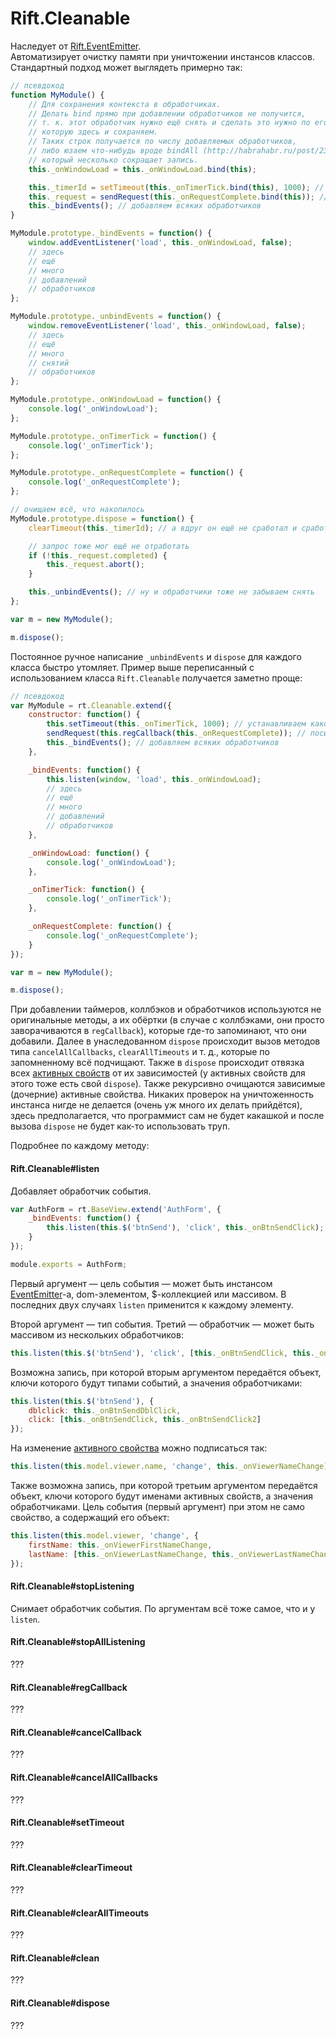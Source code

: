 # Rift.Cleanable

Наследует от [Rift.EventEmitter](https://github.com/2gis/RiftJS/blob/master/docs/EventEmitter.ru.md).  
Автоматизирует очистку памяти при уничтожении инстансов классов. Стандартный подход может выглядеть примерно так:
```js
// псевдокод
function MyModule() {
	// Для сохранения контекста в обработчиках.
	// Делать bind прямо при добавлении обработчиков не получится,
	// т. к. этот обработчик нужно ещё снять и сделать это нужно по его забинденной копии,
	// которую здесь и сохраняем.
	// Таких строк получается по числу добавляемых обработчиков,
	// либо юзаем что-нибудь вроде bindAll (http://habrahabr.ru/post/231411/),
	// который несколько сокращает запись.
	this._onWindowLoad = this._onWindowLoad.bind(this);

	this._timerId = setTimeout(this._onTimerTick.bind(this), 1000); // устанавливаем какой-то таймер
	this._request = sendRequest(this._onRequestComplete.bind(this)); // посылаем какой-то запрос
	this._bindEvents(); // добавляем всяких обработчиков
}

MyModule.prototype._bindEvents = function() {
	window.addEventListener('load', this._onWindowLoad, false);
	// здесь
	// ещё
	// много
	// добавлений
	// обработчиков
};

MyModule.prototype._unbindEvents = function() {
	window.removeEventListener('load', this._onWindowLoad, false);
	// здесь
	// ещё
	// много
	// снятий
	// обработчиков
};

MyModule.prototype._onWindowLoad = function() {
	console.log('_onWindowLoad');
};

MyModule.prototype._onTimerTick = function() {
	console.log('_onTimerTick');
};

MyModule.prototype._onRequestComplete = function() {
	console.log('_onRequestComplete');
};

// очищаем всё, что накопилось
MyModule.prototype.dispose = function() {
	clearTimeout(this._timerId); // а вдруг он ещё не сработал и сработает на убитом инстансе

	// запрос тоже мог ещё не отработать
	if (!this._request.completed) {
		this._request.abort();
	}

	this._unbindEvents(); // ну и обработчики тоже не забываем снять
};

var m = new MyModule();

m.dispose();
```

Постоянное ручное написание `_unbindEvents` и `dispose` для каждого класса быстро утомляет. Пример выше переписанный с использованием класса `Rift.Cleanable` получается заметно проще:

```js
// псевдокод
var MyModule = rt.Cleanable.extend({
	constructor: function() {
		this.setTimeout(this._onTimerTick, 1000); // устанавливаем какой-то таймер
		sendRequest(this.regCallback(this._onRequestComplete)); // посылаем какой-то запрос
		this._bindEvents(); // добавляем всяких обработчиков
	},

	_bindEvents: function() {
		this.listen(window, 'load', this._onWindowLoad);
		// здесь
		// ещё
		// много
		// добавлений
		// обработчиков
	},

	_onWindowLoad: function() {
		console.log('_onWindowLoad');
	},

	_onTimerTick: function() {
		console.log('_onTimerTick');
	},

	_onRequestComplete: function() {
		console.log('_onRequestComplete');
	}
});

var m = new MyModule();

m.dispose();
```

При добавлении таймеров, коллбэков и обработчиков используются не оригинальные методы, а их обёртки (в случае с коллбэками, они просто заворачиваются в `regCallback`), которые где-то запоминают, что они добавили. Далее в унаследованном `dispose` происходит вызов методов типа `cancelAllCallbacks`, `clearAllTimeouts` и т. д., которые по запомненному всё подчищают. Также в `dispose` происходит отвязка всех [активных свойств](https://github.com/2gis/RiftJS/blob/master/docs/ActiveProperty.ru.md) от их зависимостей (у активных свойств для этого тоже есть свой `dispose`). Также рекурсивно очищаются зависимые (дочерние) активные свойства. Никаких проверок на уничтоженность инстанса нигде не делается (очень уж много их делать прийдётся), здесь предполагается, что программист сам не будет какашкой и после вызова `dispose` не будет как-то использовать труп.

Подробнее по каждому методу:

#### Rift.Cleanable#listen

Добавляет обработчик события.
```js
var AuthForm = rt.BaseView.extend('AuthForm', {
	_bindEvents: function() {
		this.listen(this.$('btnSend'), 'click', this._onBtnSendClick);
	}
});

module.exports = AuthForm;
```
Первый аргумент — цель события — может быть инстансом [EventEmitter](https://github.com/2gis/RiftJS/blob/master/docs/EventEmitter.ru.md)-а, dom-элементом, $-коллекцией или массивом. В последних двух случаях `listen` применится к каждому элементу.

Второй аргумент — тип события.
Третий — обработчик — может быть массивом из нескольких обработчиков:
```js
this.listen(this.$('btnSend'), 'click', [this._onBtnSendClick, this._onBtnSendClick2]);
```
Возможна запись, при которой вторым аргументом передаётся объект, ключи которого будут типами событий, а значения обработчиками:
```js
this.listen(this.$('btnSend'), {
	dblclick: this._onBtnSendDblClick,
	click: [this._onBtnSendClick, this._onBtnSendClick2]
});
```
На изменение [активного свойства](https://github.com/2gis/RiftJS/blob/master/docs/ActiveProperty.ru.md) можно подписаться так:
```js
this.listen(this.model.viewer.name, 'change', this._onViewerNameChange);
```
Также возможна запись, при которой третьим аргументом передаётся объект, ключи которого будут именами активных свойств, а значения обработчиками. Цель события (первый аргумент) при этом не само свойство, а содержащий его объект:
```js
this.listen(this.model.viewer, 'change', {
	firstName: this._onViewerFirstNameChange,
	lastName: [this._onViewerLastNameChange, this._onViewerLastNameChange2]
});
```

#### Rift.Cleanable#stopListening

Снимает обработчик события. По аргументам всё тоже самое, что и у `listen`. 

#### Rift.Cleanable#stopAllListening

???

#### Rift.Cleanable#regCallback

???

#### Rift.Cleanable#cancelCallback

???

#### Rift.Cleanable#cancelAllCallbacks

???

#### Rift.Cleanable#setTimeout

???

#### Rift.Cleanable#clearTimeout

???

#### Rift.Cleanable#clearAllTimeouts

???

#### Rift.Cleanable#clean

???

#### Rift.Cleanable#dispose

???
